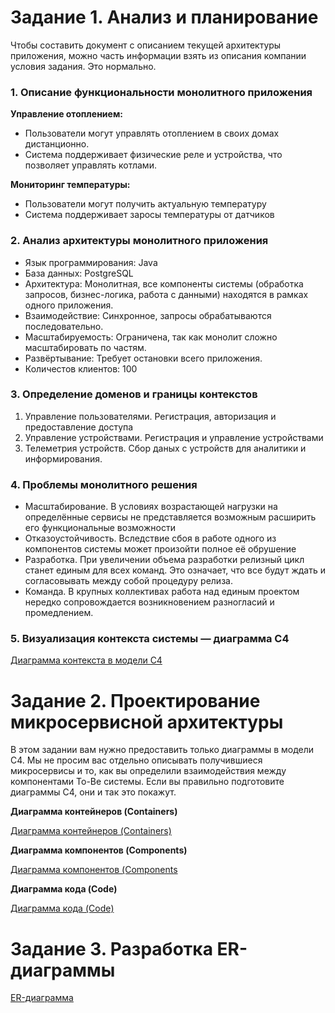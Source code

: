 
# Задание 1. Анализ и планирование

Чтобы составить документ с описанием текущей архитектуры приложения, можно часть информации взять из описания компании условия задания. Это нормально.

### 1. Описание функциональности монолитного приложения

**Управление отоплением:**

- Пользователи могут управлять отоплением в своих домах дистанционно.
- Система поддерживает физические реле и устройства, что позволяет управлять котлами.

**Мониторинг температуры:**

- Пользователи могут получить актуальную температуру 
- Система поддерживает заросы температуры от датчиков

### 2. Анализ архитектуры монолитного приложения

- Язык программирования: Java
- База данных: PostgreSQL
- Архитектура: Монолитная, все компоненты системы (обработка запросов, бизнес-логика, работа с данными) находятся в рамках одного приложения.
- Взаимодействие: Синхронное, запросы обрабатываются последовательно.
- Масштабируемость: Ограничена, так как монолит сложно масштабировать по частям.
- Развёртывание: Требует остановки всего приложения.
- Количестов клиентов: 100 

### 3. Определение доменов и границы контекстов

1. Управление пользователями. Регистрация, авторизация и предоставление доступа
2. Управление устройствами. Регистрация и управление устройствами
3. Телеметрия устройств. Сбор даных с устройств для аналитики и информирования.

### **4. Проблемы монолитного решения**

- Масштабирование. В условиях возрастающей нагрузки на определённые сервисы не представляется возможным расширить его функциональные возможности
- Отказоустойчивость. Вследствие сбоя в работе одного из компонентов системы может произойти полное её обрушение
- Разработка. При увеличении объема разработки релизный цикл станет единым для всех команд. Это означает, что все будут ждать и согласовывать между собой процедуру релиза.
- Команда. В крупных коллективах работа над единым проектом нередко сопровождается возникновением разногласий и промедлением.

### 5. Визуализация контекста системы — диаграмма С4

[Диаграмма контекста в модели C4](./puml/1_Context_C4.puml)

# Задание 2. Проектирование микросервисной архитектуры

В этом задании вам нужно предоставить только диаграммы в модели C4. Мы не просим вас отдельно описывать получившиеся микросервисы и то, как вы определили взаимодействия между компонентами To-Be системы. Если вы правильно подготовите диаграммы C4, они и так это покажут.

**Диаграмма контейнеров (Containers)**

[Диаграмма  контейнеров (Containers)](./puml/2_Container_C4.puml)

**Диаграмма компонентов (Components)**

[Диаграмма компонентов (Components](./puml/3_Component_С4.puml)

**Диаграмма кода (Code)**

[Диаграмма кода (Code)](./puml/4_Code_C4.puml)

# Задание 3. Разработка ER-диаграммы

[ER-диаграмма](./puml/ER_diagram.puml)
